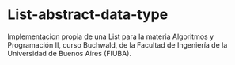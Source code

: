 # List-abstract-data-type
Implementacion propia de una List para la materia Algoritmos y Programación II, curso Buchwald, de la Facultad de Ingeniería de la Universidad de Buenos Aires (FIUBA).
